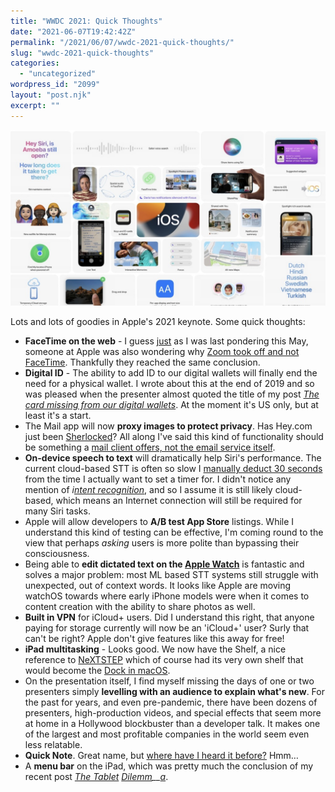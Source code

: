 ```yaml
---
title: "WWDC 2021: Quick Thoughts"
date: "2021-06-07T19:42:42Z"
permalink: "/2021/06/07/wwdc-2021-quick-thoughts/"
slug: "wwdc-2021-quick-thoughts"
categories:
  - "uncategorized"
wordpress_id: "2099"
layout: "post.njk"
excerpt: ""
---
```


![](/wp-content/uploads/2021/06/img_0161.jpeg?w=1024)

Lots and lots of goodies in Apple's 2021 keynote. Some quick thoughts:

*   **FaceTime on the web** - I guess [just](https://imarc.co.uk/2020/05/25/why-zoom-and-not-facetime/) as I was last pondering this May, someone at Apple was also wondering why [Zoom took off and not FaceTime](https://imarc.co.uk/2020/05/25/why-zoom-and-not-facetime/). Thankfully they reached the same conclusion.
*   **Digital ID** - The ability to add ID to our digital wallets will finally end the need for a physical wallet. I wrote about this at the end of 2019 and so was pleased when the presenter almost quoted the title of my post _[The card missing from our digital wallets](https://imarc.co.uk/2019/12/31/the-card-missing-from-our-digital-wallets/)_. At the moment it's US only, but at least it's a start.
*   The Mail app will now **proxy images to protect privacy**. Has Hey.com just been [Sherlocked](https://www.howtogeek.com/297651/what-does-it-mean-when-a-company-sherlocks-an-app/)? All along I've said this kind of functionality should be something a [mail client offers, not the email service itself](https://imarc.co.uk/2020/06/20/hey-com-should-be-an-email-client-not-provider/).
*   **On-device speech to text** will dramatically help Siri's performance. The current cloud-based STT is often so slow I [manually deduct 30 seconds](https://imarc.co.uk/2021/02/01/making-siri-timers-more-timely/) from the time I actually want to set a timer for. I didn't notice any mention of _i[ntent recognition](https://blog.rasa.com/rasa-nlu-in-depth-part-1-intent-classification/)_, and so I assume it is still likely cloud-based, which means an Internet connection will still be required for many Siri tasks.
*   Apple will allow developers to **A/B test App Store** listings. While I understand this kind of testing can be effective, I'm coming round to the view that perhaps _asking_ users is more polite than bypassing their consciousness.
*   Being able to **edit dictated text on the [Apple Watch](https://archive.lostinlogic.wickens.org.uk/content/2015/07/08/apple-watch-review/index.html)** [](https://archive.lostinlogic.wickens.org.uk/content/2015/07/08/apple-watch-review/index.html)is fantastic and solves a major problem: most ML based STT systems still struggle with unexpected, out of context words. It looks like Apple are moving watchOS towards where early iPhone models were when it comes to content creation with the ability to share photos as well.
*   **Built in VPN** for iCloud+ users. Did I understand this right, that anyone paying for storage currently will now be an 'iCloud+' user? Surly that can't be right? Apple don't give features like this away for free!
*   **iPad multitasking** \- Looks good. We now have the Shelf, a nice reference to [NeXTSTEP](https://en.wikipedia.org/wiki/Shelf_\(computing\)) which of course had its very own shelf that would become the [Dock in macOS](https://en.wikipedia.org/wiki/Dock_\(macOS\)).
*   On the presentation itself, I find myself missing the days of one or two presenters simply **levelling with an audience to explain what's new**. For the past for years, and even pre-pandemic, there have been dozens of presenters, high-production videos, and special effects that seem more at home in a Hollywood blockbuster than a developer talk. It makes one of the largest and most profitable companies in the world seem even less relatable.
*   **Quick Note**. Great name, but [where have I heard it before?](http://home.clara.net/m-w/quicknote/index.html) Hmm…
*   A **menu bar** on the iPad, which was pretty much the conclusion of my recent post _[The Tablet](https://imarc.co.uk/2021/04/25/the-tablet-dilemma-powerful-laptop-replacement-or-casual-consumption-device/)_ _[Dilemm](https://imarc.co.uk/2021/04/25/the-tablet-dilemma-powerful-laptop-replacement-or-casual-consumption-device/)__[a](https://imarc.co.uk/2021/04/25/the-tablet-dilemma-powerful-laptop-replacement-or-casual-consumption-device/)_.
